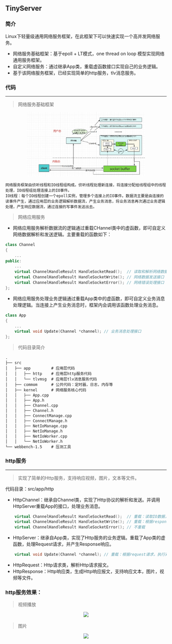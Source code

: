 ## TinyServer

### 简介
Linux下轻量级通用网络服务框架，在此框架下可以快速实现一个高并发网络服务。
- 网络服务基础框架：基于epoll + LT模式，one thread on loop 模型实现网络通用服务框架。
- 自定义网络服务：通过继承App类，重载虚函数接口实现自己的业务逻辑。
- 基于该网络服务框架，已经实现简单的http服务，tlv消息服务。

### 代码
---

> 网络服务基础框架

<div align=center><img src="https://github.com/huangjingzhi/TinyServer/blob/main/docs/readme/imgs/serverframe.png" height="201"/> </div>


    网络服务框架由侦听线程和IO线程组构成。侦听线程处理新连接，将连接分配给线程组中的线程处理，IO线程组处理连接上的IO事件。
    IO线程：每个IO线程创建一个epoll实例，管理多个连接上的IO事件。数据流主要是由连接的读事件产生，通过应用层的业务逻辑解析数据流，产生业务消息，将业务消息再次通过业务逻辑处理，产生响应数据流，通过连接的写事件发送出去。

> 网络应用服务

- 网络应用服务解析数据流的逻辑通过重载CHannel类中的虚函数，即可自定义网络数据解析和发送逻辑。主要重载的函数如下：
```c++
class Channel
{
    ...
public:
    ...
    virtual ChannelHandleResult HandleSocketRead();  // 读取和解析网络数据接口，产生业务消息
    virtual ChannelHandleResult HandleSocketWrite(); // 网络数据发送接口
    virtual ChannelHandleResult HandleSocketError(); // 网络错误处理接口
};
```
- 网络应用服务处理业务逻辑通过重载App类中的虚函数，即可自定义业务消息处理逻辑。当连接上产生业务消息时，框架内会调用该函数处理业务消息。
```c++
class App
{
    ...
    virtual void Update(Channel *channel); // 业务消息处理接口
};
```

> 代码目录简介
```shell
.
├── src
│   ├── app         # 应用层代码
│   │   ├── http    # 应用层http服务代码
│   │   └── tlvmsg  # 应用层tlv消息服务代码
│   ├── commom      # 公共代码：定时器，日志，内存等
│   ├── kernel      # 网络服务核心代码
│   │   ├── App.cpp
│   │   ├── App.h
│   │   ├── Channel.cpp
│   │   ├── Channel.h
│   │   ├── ConnectManage.cpp
│   │   ├── ConnectManage.h
│   │   ├── NetIoManage.cpp
│   │   ├── NetIoManage.h
│   │   ├── NetIoWorker.cpp
│   │   └── NetIoWorker.h
└── webbench-1.5    # 压测工具 
```

### http服务
---
> 实现了简单的Http服务，支持响应视频，图片，文本等文件。

代码目录：src/app/http
- HttpChannel：继承自Channel类，实现了Http协议的解析和发送。并调用HttpServer重载App的接口，处理业务消息。
```c++
    virtual ChannelHandleResult HandleSocketRead();  // 重载：读取IO数据，传递给request，让request解析
    virtual ChannelHandleResult HandleSocketWrite(); // 重载：根据respond内容，发送数据
    virtual ChannelHandleResult HandleSocketError(); // 不重载
```
- HttpServer：继承自App类，实现了Http服务的业务逻辑。重载了App类的虚函数，处理Request请求，并产生Response响应。
```c++
    virtual void Update(Channel *channel); // 重载：根据request请求，执行对应的请求处理方式，构建response
```
- HttpRequest：Http请求类，解析Http请求报文。
- HttpResponse：Http响应类，生成Http响应报文，支持响应文本，图片，视频等文件。

### http服务效果：

>视频播放

<div align=center><img src="https://github.com/huangjingzhi/TinyServer/blob/main/docs/readme/imgs/video.gif" height="201"/> </div>

>图片
<div align=center><img src="https://github.com/huangjingzhi/TinyServer/blob/main/docs/readme/imgs/images4.gif" height="201"/> </div>

